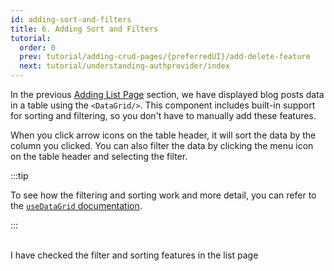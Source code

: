 ```yaml
---
id: adding-sort-and-filters
title: 6. Adding Sort and Filters
tutorial:
  order: 0
  prev: tutorial/adding-crud-pages/{preferredUI}/add-delete-feature
  next: tutorial/understanding-authprovider/index
---
```


In the previous [Adding List Page](/docs/tutorial/adding-crud-pages/mui) section, we have displayed blog posts data in a table using the `<DataGrid/>`. This component includes built-in support for sorting and filtering, so you don't have to manually add these features.

When you click arrow icons on the table header, it will sort the data by the column you clicked. You can also filter the data by clicking the menu icon on the table header and selecting the filter.

:::tip

To see how the filtering and sorting work and more detail, you can refer to the [`useDataGrid` documentation](/docs/ui-integrations/material-ui/hooks/use-data-grid).

:::

<br/>

<Checklist>

<ChecklistItem id="add-search-and-filters-mui">
I have checked the filter and sorting features in the list page
</ChecklistItem>

</Checklist>
